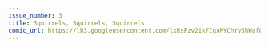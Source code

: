 ```yaml
---
issue_number: 3
title: Squirrels, Squirrels, Squirrels
comic_url: https://lh3.googleusercontent.com/lxRsFzv2ikFIqxMYChYy5hWaf8Tbsbg2tP5zi5ad12AlofyKJ-75uiFM2dCjFsgh7qdl15xifA_kf7dj68dO2t7YPQT3qBSqDeBco-DGn202u9in1aFCCtF_n6kIRbaa2LFN-k-h0A=w1200
---
```

